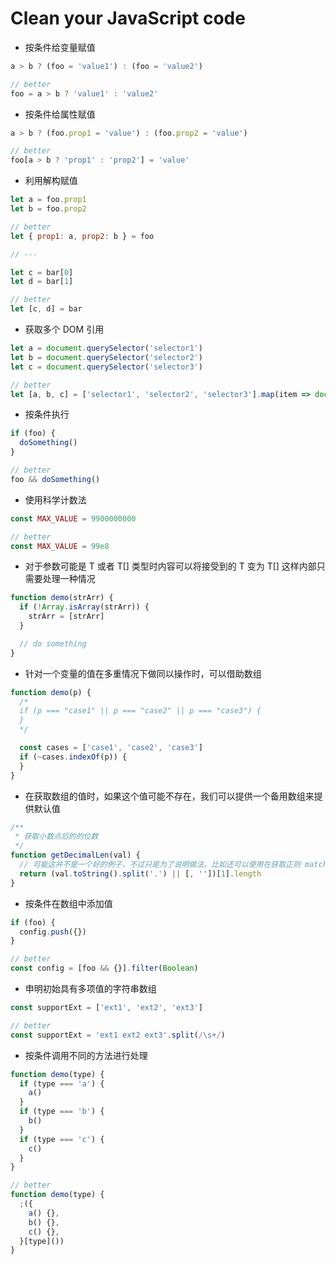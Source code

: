 # Clean your JavaScript code

- 按条件给变量赋值

```js
a > b ? (foo = 'value1') : (foo = 'value2')

// better
foo = a > b ? 'value1' : 'value2'
```

- 按条件给属性赋值

```js
a > b ? (foo.prop1 = 'value') : (foo.prop2 = 'value')

// better
foo[a > b ? 'prop1' : 'prop2'] = 'value'
```

- 利用解构赋值

```js
let a = foo.prop1
let b = foo.prop2

// better
let { prop1: a, prop2: b } = foo

// ---

let c = bar[0]
let d = bar[1]

// better
let [c, d] = bar
```

- 获取多个 DOM 引用

```js
let a = document.querySelector('selector1')
let b = document.querySelector('selector2')
let c = document.querySelector('selector3')

// better
let [a, b, c] = ['selector1', 'selector2', 'selector3'].map(item => document.querySelector(item))
```

- 按条件执行

```js
if (foo) {
  doSomething()
}

// better
foo && doSomething()
```

- 使用科学计数法

```js
const MAX_VALUE = 9900000000

// better
const MAX_VALUE = 99e8
```

- 对于参数可能是 T 或者 T[] 类型时内容可以将接受到的 T 变为 T[] 这样内部只需要处理一种情况

```js
function demo(strArr) {
  if (!Array.isArray(strArr)) {
    strArr = [strArr]
  }

  // do something
}
```

- 针对一个变量的值在多重情况下做同以操作时，可以借助数组

```js
function demo(p) {
  /*
  if (p === "case1" || p === "case2" || p === "case3") {
  }
  */

  const cases = ['case1', 'case2', 'case3']
  if (~cases.indexOf(p)) {
  }
}
```

- 在获取数组的值时，如果这个值可能不存在，我们可以提供一个备用数组来提供默认值

```js
/**
 * 获取小数点后的的位数
 */
function getDecimalLen(val) {
  // 可能这并不是一个好的例子，不过只是为了说明做法，比如还可以使用在获取正则 match 匹配的结果
  return (val.toString().split('.') || [, ''])[1].length
}
```

- 按条件在数组中添加值

```js
if (foo) {
  config.push({})
}

// better
const config = [foo && {}].filter(Boolean)
```

- 申明初始具有多项值的字符串数组

```js
const supportExt = ['ext1', 'ext2', 'ext3']

// better
const supportExt = 'ext1 ext2 ext3'.split(/\s+/)
```

- 按条件调用不同的方法进行处理

```js
function demo(type) {
  if (type === 'a') {
    a()
  }
  if (type === 'b') {
    b()
  }
  if (type === 'c') {
    c()
  }
}

// better
function demo(type) {
  ;({
    a() {},
    b() {},
    c() {},
  }[type]())
}
```
